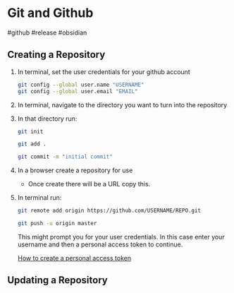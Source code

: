 # Git and Github
#github #release #obsidian 

## Creating a Repository

1. In terminal, set the user credentials for your github account
	```bash
	git config --global user.name "USERNAME"
	git config --global user.email "EMAIL"
	```
2. In terminal, navigate to the directory you want to turn into the repository
3. In that directory run:
	```bash
	git init
	
	git add .
	
	git commit -m "initial commit"
	```
4. In a browser create a repository for use
	- Once create there will be a URL copy this.
5. In terminal run:
	```bash
	git remote add origin https://github.com/USERNAME/REPO.git
	
	git push -u origin master

	```
	This might prompt you for your user credentials. In this case enter your username and then a personal access token to continue. 
	
	[How to create a personal access token](https://docs.github.com/en/authentication/keeping-your-account-and-data-secure/creating-a-personal-access-token)
	
## Updating a Repository

